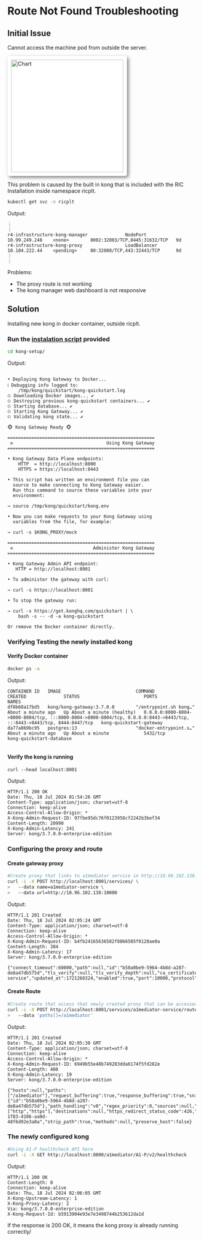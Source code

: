 # Route Not Found Troubleshooting

## Initial Issue
Cannot access the machine pod from outside the server.

 <img src="https://imgur.com/MIpma3p.png" alt="Chart" width="300" style="background-color: white; padding: 10px; border-radius: 5px; box-shadow: 4px 4px 10px rgba(0,0,0,0.5);">
 
 This problem is caused by the built in kong that is included with the RIC Installation inside namespace ricplt.

 ```sh
 kubectl get svc -n ricplt
 ```
 Output:
 ```
 ⋮
 ⋮
 r4-infrastructure-kong-manager              NodePort       10.99.249.248    <none>        8002:32003/TCP,8445:31632/TCP   9d
r4-infrastructure-kong-proxy                LoadBalancer   10.104.222.44    <pending>     80:32080/TCP,443:32443/TCP      9d
⋮
⋮
```
Problems:
- The proxy route is not working
- The kong manager web dashboard is not responsive

## Solution
Installing new kong in docker container, outside ricplt.

### Run the [instalation script](https://docs.konghq.com/gateway/latest/get-started/) provided
```sh
cd kong-setup/
```
Output:
```

• Deploying Kong Gateway to Docker...
ℹ Debugging info logged to:
    /tmp/kong/quickstart/kong-quickstart.log
⏲︎ Downloading Docker images... ✔
⏲︎ Destroying previous kong-quickstart containers... ✔
⏲︎ Starting database... ✔
⏲︎ Starting Kong Gateway... ✔
⏲︎ Validating kong state... ✔

🐵 Kong Gateway Ready 🐵

=======================================================
 ⚒️                                   Using Kong Gateway
=======================================================

• Kong Gateway Data Plane endpoints:
    HTTP  = http://localhost:8000
    HTTPS = https://localhost:8443

• This script has written an environment file you can
  source to make connecting to Kong Gateway easier.
  Run this command to source these variables into your
  environment:

→ source /tmp/kong/quickstart/kong.env

• Now you can make requests to your Kong Gateway using
  variables from the file, for example:

→ curl -s $KONG_PROXY/mock

=======================================================
 ⚒️                              Administer Kong Gateway
=======================================================

• Kong Gateway Admin API endpoint:
   HTTP = http://localhost:8001

• To administer the gateway with curl:

→ curl -s https://localhost:8001

• To stop the gateway run:

→ curl -s https://get.konghq.com/quickstart | \
    bash -s -- -d -a kong-quickstart

Or remove the Docker container directly.
```

### Verifying Testing the newly installed kong
#### Verify Docker container
```sh
docker ps -a
```
Output:
```
CONTAINER ID   IMAGE                            COMMAND                  CREATED              STATUS                        PORTS                                                                                                                     NAMES
df8b68a17bd5   kong/kong-gateway:3.7.0.0        "/entrypoint.sh kong…"   About a minute ago   Up About a minute (healthy)   0.0.0.0:8000-8004->8000-8004/tcp, :::8000-8004->8000-8004/tcp, 0.0.0.0:8443->8443/tcp, :::8443->8443/tcp, 8444-8447/tcp   kong-quickstart-gateway
da77a869bc95   postgres:13                      "docker-entrypoint.s…"   About a minute ago   Up About a minute             5432/tcp                                                                                                                  kong-quickstart-database


```
#### Verify the kong is running
```
curl --head localhost:8001
```
Output:
```
HTTP/1.1 200 OK
Date: Thu, 18 Jul 2024 01:54:26 GMT
Content-Type: application/json; charset=utf-8
Connection: keep-alive
Access-Control-Allow-Origin: *
X-Kong-Admin-Request-ID: 97fbe95dc76f0123958cf2242b3bef34
Content-Length: 20990
X-Kong-Admin-Latency: 241
Server: kong/3.7.0.0-enterprise-edition
```

### Configuring the proxy and route

#### Create gateway proxy
```sh
#Create proxy that links to a1mediator service in http://10.96.102.138:10000
curl -i -X POST http://localhost:8001/services/ \
>   --data name=a1mediator-service \
>   --data url=http://10.96.102.138:10000
```
Output:
```
HTTP/1.1 201 Created
Date: Thu, 18 Jul 2024 02:05:24 GMT
Content-Type: application/json; charset=utf-8
Connection: keep-alive
Access-Control-Allow-Origin: *
X-Kong-Admin-Request-ID: b4fb24165636582f8866585f0128ae0a
Content-Length: 384
X-Kong-Admin-Latency: 17
Server: kong/3.7.0.0-enterprise-edition

{"connect_timeout":60000,"path":null,"id":"b58a0be9-5964-4b8d-a287-de8a47db575d","tls_verify":null,"tls_verify_depth":null,"ca_certificates":null,"created_at":1721268324,"name":"a1mediator-service","updated_at":1721268324,"enabled":true,"port":10000,"protocol":"http","client_certificate":null,"retries":5,"host":"10.96.102.138","tags":null,"write_timeout":60000,"read_timeout":60000}
```

#### Create Route
```sh
#Create route that access that newly created proxy that can be accessed from localhost:8000/a1mediator
curl -i -X POST http://localhost:8001/services/a1mediator-service/routes \
>   --data 'paths[]=/a1mediator'
```
Output:
```
HTTP/1.1 201 Created
Date: Thu, 18 Jul 2024 02:05:30 GMT
Content-Type: application/json; charset=utf-8
Connection: keep-alive
Access-Control-Allow-Origin: *
X-Kong-Admin-Request-ID: 6949b55e48b749283dda6174f5fd282e
Content-Length: 480
X-Kong-Admin-Latency: 19
Server: kong/3.7.0.0-enterprise-edition

{"hosts":null,"paths":["/a1mediator"],"request_buffering":true,"response_buffering":true,"snis":null,"tags":null,"created_at":1721268330,"name":null,"updated_at":1721268330,"service":{"id":"b58a0be9-5964-4b8d-a287-de8a47db575d"},"path_handling":"v0","regex_priority":0,"sources":null,"headers":null,"protocols":["http","https"],"destinations":null,"https_redirect_status_code":426,"id":"3af97add-1f83-4106-aa0d-48f6d92e3a0a","strip_path":true,"methods":null,"preserve_host":false}
```

### The newly configured kong
```sh
#Using A1-P healthcheck API here
curl -i -X GET http://localhost:8000/a1mediator/A1-P/v2/healthcheck
```
Output:
```
HTTP/1.1 200 OK
Content-Length: 0
Connection: keep-alive
Date: Thu, 18 Jul 2024 02:06:05 GMT
X-Kong-Upstream-Latency: 1
X-Kong-Proxy-Latency: 2
Via: kong/3.7.0.0-enterprise-edition
X-Kong-Request-Id: b5913904e93e7e3498744b253612da1d
```
If the response is 200 OK, it means the kong proxy is already running correctly/

